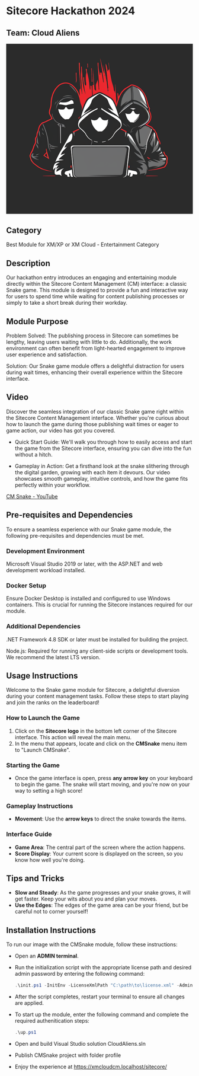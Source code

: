 ﻿# Sitecore Hackathon 2024

## Team:  Cloud Aliens

![Cloud Aliens](./images/CloudAliens.png)

## Category
Best Module for XM/XP or XM Cloud - Entertainment Category

## Description
Our hackathon entry introduces an engaging and entertaining module directly within the Sitecore Content Management (CM) interface: a classic Snake game. This module is designed to provide a fun and interactive way for users to spend time while waiting for content publishing processes or simply to take a short break during their workday. 

## Module Purpose
Problem Solved: The publishing process in Sitecore can sometimes be lengthy, leaving users waiting with little to do. Additionally, the work environment can often benefit from light-hearted engagement to improve user experience and satisfaction.

Solution: Our Snake game module offers a delightful distraction for users during wait times, enhancing their overall experience within the Sitecore interface.

## Video
Discover the seamless integration of our classic Snake game right within the Sitecore Content Management interface. Whether you're curious about how to launch the game during those publishing wait times or eager to game action, our video has got you covered.

 - Quick Start Guide: We'll walk you through how to easily access and start the game from the Sitecore interface, ensuring you can dive into the fun without a hitch.

 - Gameplay in Action: Get a firsthand look at the snake slithering through the digital garden, growing with each item it devours. Our video showcases smooth gameplay, intuitive controls, and how the game fits perfectly within your workflow.

[CM Snake - YouTube](https://youtu.be/u5J-l8-q8m8)


## Pre-requisites and Dependencies

To ensure a seamless experience with our Snake game module, the following pre-requisites and dependencies must be met.

### Development Environment
Microsoft Visual Studio 2019 or later, with the ASP.NET and web development workload installed.

### Docker Setup
Ensure Docker Desktop is installed and configured to use Windows containers. This is crucial for running the Sitecore instances required for our module.

### Additional Dependencies
.NET Framework 4.8 SDK or later must be installed for building the project.

Node.js: Required for running any client-side scripts or development tools. We recommend the latest LTS version.

## Usage Instructions

Welcome to the Snake game module for Sitecore, a delightful diversion during your content management tasks. Follow these steps to start playing and join the ranks on the leaderboard!

### How to Launch the Game

1. Click on the **Sitecore logo** in the bottom left corner of the Sitecore interface. This action will reveal the main menu.
2. In the menu that appears, locate and click on the **CMSnake** menu item to "Launch CMSnake".

### Starting the Game

- Once the game interface is open, press **any arrow key** on your keyboard to begin the game. The snake will start moving, and you're now on your way to setting a high score!

### Gameplay Instructions

- **Movement**: Use the **arrow keys** to direct the snake towards the items.

### Interface Guide

- **Game Area**: The central part of the screen where the action happens.
- **Score Display**: Your current score is displayed on the screen, so you know how well you're doing.

## Tips and Tricks

- **Slow and Steady**: As the game progresses and your snake grows, it will get faster. Keep your wits about you and plan your moves.
- **Use the Edges**: The edges of the game area can be your friend, but be careful not to corner yourself!

## Installation Instructions

To run our image with the CMSnake module, follow these instructions:

- Open an **ADMIN terminal**.
- Run the initialization script with the appropriate license path and desired admin password by entering the following command:

   ```powershell
   .\init.ps1 -InitEnv -LicenseXmlPath "C:\path\to\license.xml" -AdminPassword "DesiredAdminPassword"
- After the script completes, restart your terminal to ensure all changes are applied.

- To start up the module, enter the following command and complete the required authenitication steps:

    ```powershell
    .\up.ps1
- Open and build Visual Studio solution CloudAliens.sln

- Publish CMSnake project with folder profile

- Enjoy the experience at https://xmcloudcm.localhost/sitecore/